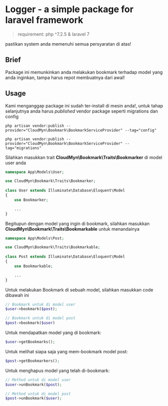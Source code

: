 # Logger - a simple package for laravel framework

> requirement: php ^7.2.5 & laravel 7

pastikan system anda memenuhi semua persyaratan di atas!

## Brief

Package ini memunkinkan anda melakukan bookmark terhadap model yang anda inginkan, tampa harus repot membuatnya dari awal!

## Usage

Kami menganggap package ini sudah ter-install di mesin anda!, untuk tahap selanjutnya anda harus *published* vendor package seperti migrations dan config

    php artisan vendor:publish --provider="CloudMyn\Bookmark\BookmarkServiceProvider" --tag="config"
 
    php artisan vendor:publish --provider="CloudMyn\Bookmark\BookmarkServiceProvider" --tag="migrations"
 
Silahkan masukkan trait **CloudMyn\Bookmark\Traits\Bookmarker** di model user anda

```PHP
namespace App\Models\User;

use CloudMyn\Bookmark\Traits\Bookmarker;
    
class User extends Illuminate\Database\Eloquent\Model 
{
    use Bookmarker;

    ...
}
```

Begitupun dengan model yang ingin di bookmark, silahkan masukkan **CloudMyn\Bookmark\Traits\Bookmarkable** untuk menandainya

```PHP
namespace App\Models\Post;

use CloudMyn\Bookmark\Traits\Bookmarkable;
    
class Post extends Illuminate\Database\Eloquent\Model 
{
    use Bookmarkable;

    ...
}
```

Untuk melakukan Bookmark di sebuah model, silahkan masukkan code dibawah ini

```PHP
// Bookmark untuk di model user
$user->bookmark($post);

// Bookmark untuk di model post
$post->bookmark($user)
```

Untuk mendapatkan model yang di bookmark:

```PHP
$user->getBookmarks();
```

Untuk melihat siapa saja yang mem-bookmark model post:

```PHP
$post->getBookmarkers();
```

Untuk menghapus model yang telah di-bookmark:

```PHP
// Method untuk di model user
$user->unBookmark($post);

// Method untuk di model post
$post->unBookmark($user);
```
